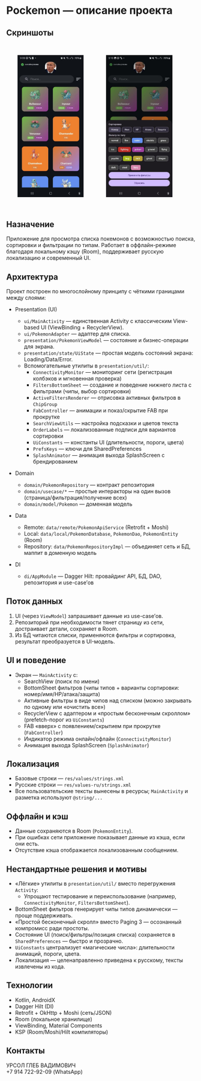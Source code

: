 # Pockemon — описание проекта

## Скриншоты

<div style="display: flex;" align="center">
  <img src="docs/screenshots/screen_main.jpg" style="width: 35%; padding: 30px;" alt="Main screen"/>
  <img src="docs/screenshots/screen_filters.jpg" style="width: 35%; padding: 30px;" alt="Filters screen"/>
</div>

## Назначение
Приложение для просмотра списка покемонов с возможностью поиска, сортировки и фильтрации по типам. Работает в оффлайн-режиме благодаря локальному кэшу (Room), поддерживает русскую локализацию и современный UI.

## Архитектура
Проект построен по многослойному принципу с чёткими границами между слоями:

- Presentation (UI)
  - `ui/MainActivity` — единственная Activity с классическим View-based UI (ViewBinding + RecyclerView).
  - `ui/PokemonAdapter` — адаптер для списка.
  - `presentation/PokemonViewModel` — состояние и бизнес-операции для экрана.
  - `presentation/state/UiState` — простая модель состояний экрана: Loading/Data/Error.
  - Вспомогательные утилиты в `presentation/util/`:
    - `ConnectivityMonitor` — мониторинг сети (регистрация колбэков и мгновенная проверка)
    - `FiltersBottomSheet` — создание и поведение нижнего листа с фильтрами (чипы, выбор сортировки)
    - `ActiveFiltersRenderer` — отрисовка активных фильтров в `ChipGroup`
    - `FabController` — анимации и показ/скрытие FAB при прокрутке
    - `SearchViewUtils` — настройка подсказки и цветов текста
    - `OrderLabels` — локализованные подписи для вариантов сортировки
    - `UiConstants` — константы UI (длительности, пороги, цвета)
    - `PrefsKeys` — ключи для SharedPreferences
    - `SplashAnimator` — анимация выхода SplashScreen с брендированием

- Domain
  - `domain/PokemonRepository` — контракт репозитория
  - `domain/usecase/*` — простые интеракторы на один вызов (страница/фильтрация/получение всех)
  - `domain/model/Pokemon` — доменная модель

- Data
  - Remote: `data/remote/PokemonApiService` (Retrofit + Moshi)
  - Local: `data/local/PokemonDatabase`, `PokemonDao`, `PokemonEntity` (Room)
  - Repository: `data/PokemonRepositoryImpl` — объединяет сеть и БД, маппит в доменную модель

- DI
  - `di/AppModule` — Dagger Hilt: провайдинг API, БД, DAO, репозитория и use-case’ов

## Поток данных
1. UI (через `ViewModel`) запрашивает данные из use-case’ов.
2. Репозиторий при необходимости тянет страницу из сети, достраивает детали, сохраняет в Room.
3. Из БД читаются списки, применяются фильтры и сортировка, результат преобразуется в UI-модель.

## UI и поведение
- Экран — `MainActivity` с:
  - SearchView (поиск по имени)
  - BottomSheet фильтров (чипы типов + варианты сортировки: номер/имя/HP/атака/защита)
  - Активные фильтры в виде чипов над списком (можно закрывать по одному или «очистить все»)
  - RecyclerView с адаптером и «простым бесконечным скроллом» (prefetch-порог из `UiConstants`)
  - FAB «вверх» с появлением/скрытием при прокрутке (`FabController`)
  - Индикатор режима онлайн/офлайн (`ConnectivityMonitor`)
  - Анимация выхода SplashScreen (`SplashAnimator`)

## Локализация
- Базовые строки — `res/values/strings.xml`
- Русские строки — `res/values-ru/strings.xml`
- Все пользовательские тексты вынесены в ресурсы; `MainActivity` и разметка используют `@string/...`

## Оффлайн и кэш
- Данные сохраняются в Room (`PokemonEntity`).
- При ошибках сети приложение показывает данные из кэша, если они есть.
- Отсутствие кэша отображается локализованным сообщением.

## Нестандартные решения и мотивы
- «Лёгкие» утилиты в `presentation/util/` вместо перегружения `Activity`:
  - Упрощают тестирование и переиспользование (например, `ConnectivityMonitor`, `FiltersBottomSheet`).
- BottomSheet фильтров генерирует чипы типов динамически — проще поддерживать.
- «Простой бесконечный скролл» вместо Paging 3 — осознанный компромисс ради простоты.
- Состояние UI (поиск/фильтры/позиция списка) сохраняется в `SharedPreferences` — быстро и прозрачно.
- `UiConstants` централизует «магические числа»: длительности анимаций, пороги, цвета.
- Локализация — целенаправленно приведена к русскому, тексты извлечены из кода.

## Технологии
- Kotlin, AndroidX
- Dagger Hilt (DI)
- Retrofit + OkHttp + Moshi (сеть/JSON)
- Room (локальное хранилище)
- ViewBinding, Material Components
- KSP (Room/Moshi/Hilt компиляторы)

## Контакты
УРСОЛ ГЛЕБ ВАДИМОВИЧ  
+7 914 722-92-09 (WhatsApp)
